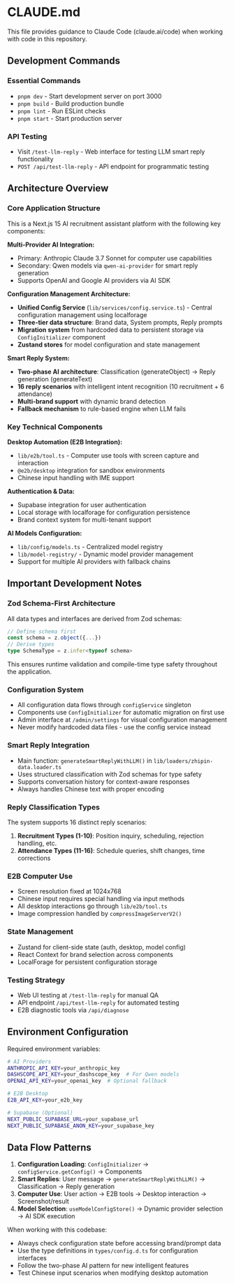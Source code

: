 # CLAUDE.md

This file provides guidance to Claude Code (claude.ai/code) when working with code in this repository.

## Development Commands

### Essential Commands
- `pnpm dev` - Start development server on port 3000
- `pnpm build` - Build production bundle
- `pnpm lint` - Run ESLint checks
- `pnpm start` - Start production server

### API Testing
- Visit `/test-llm-reply` - Web interface for testing LLM smart reply functionality
- `POST /api/test-llm-reply` - API endpoint for programmatic testing

## Architecture Overview

### Core Application Structure
This is a Next.js 15 AI recruitment assistant platform with the following key components:

**Multi-Provider AI Integration:**
- Primary: Anthropic Claude 3.7 Sonnet for computer use capabilities
- Secondary: Qwen models via `qwen-ai-provider` for smart reply generation
- Supports OpenAI and Google AI providers via AI SDK

**Configuration Management Architecture:**
- **Unified Config Service** (`lib/services/config.service.ts`) - Central configuration management using localforage
- **Three-tier data structure**: Brand data, System prompts, Reply prompts
- **Migration system** from hardcoded data to persistent storage via `ConfigInitializer` component
- **Zustand stores** for model configuration and state management

**Smart Reply System:**
- **Two-phase AI architecture**: Classification (generateObject) → Reply generation (generateText)
- **16 reply scenarios** with intelligent intent recognition (10 recruitment + 6 attendance)
- **Multi-brand support** with dynamic brand detection
- **Fallback mechanism** to rule-based engine when LLM fails

### Key Technical Components

**Desktop Automation (E2B Integration):**
- `lib/e2b/tool.ts` - Computer use tools with screen capture and interaction
- `@e2b/desktop` integration for sandbox environments
- Chinese input handling with IME support

**Authentication & Data:**
- Supabase integration for user authentication
- Local storage with localforage for configuration persistence
- Brand context system for multi-tenant support

**AI Models Configuration:**
- `lib/config/models.ts` - Centralized model registry
- `lib/model-registry/` - Dynamic model provider management
- Support for multiple AI providers with fallback chains

## Important Development Notes

### Zod Schema-First Architecture
All data types and interfaces are derived from Zod schemas:
```typescript
// Define schema first
const schema = z.object({...})
// Derive types
type SchemaType = z.infer<typeof schema>
```
This ensures runtime validation and compile-time type safety throughout the application.

### Configuration System
- All configuration data flows through `configService` singleton
- Components use `ConfigInitializer` for automatic migration on first use
- Admin interface at `/admin/settings` for visual configuration management
- Never modify hardcoded data files - use the config service instead

### Smart Reply Integration
- Main function: `generateSmartReplyWithLLM()` in `lib/loaders/zhipin-data.loader.ts`
- Uses structured classification with Zod schemas for type safety
- Supports conversation history for context-aware responses
- Always handles Chinese text with proper encoding

### Reply Classification Types
The system supports 16 distinct reply scenarios:
1. **Recruitment Types (1-10)**: Position inquiry, scheduling, rejection handling, etc.
2. **Attendance Types (11-16)**: Schedule queries, shift changes, time corrections

### E2B Computer Use
- Screen resolution fixed at 1024x768
- Chinese input requires special handling via input methods
- All desktop interactions go through `lib/e2b/tool.ts`
- Image compression handled by `compressImageServerV2()`

### State Management
- Zustand for client-side state (auth, desktop, model config)
- React Context for brand selection across components
- LocalForage for persistent configuration storage

### Testing Strategy
- Web UI testing at `/test-llm-reply` for manual QA
- API endpoint `/api/test-llm-reply` for automated testing
- E2B diagnostic tools via `/api/diagnose`

## Environment Configuration

Required environment variables:
```bash
# AI Providers
ANTHROPIC_API_KEY=your_anthropic_key
DASHSCOPE_API_KEY=your_dashscope_key  # For Qwen models
OPENAI_API_KEY=your_openai_key  # Optional fallback

# E2B Desktop
E2B_API_KEY=your_e2b_key

# Supabase (Optional)
NEXT_PUBLIC_SUPABASE_URL=your_supabase_url
NEXT_PUBLIC_SUPABASE_ANON_KEY=your_supabase_key
```

## Data Flow Patterns

1. **Configuration Loading**: `ConfigInitializer` → `configService.getConfig()` → Components
2. **Smart Replies**: User message → `generateSmartReplyWithLLM()` → Classification → Reply generation
3. **Computer Use**: User action → E2B tools → Desktop interaction → Screenshot/result
4. **Model Selection**: `useModelConfigStore()` → Dynamic provider selection → AI SDK execution

When working with this codebase:
- Always check configuration state before accessing brand/prompt data
- Use the type definitions in `types/config.d.ts` for configuration interfaces
- Follow the two-phase AI pattern for new intelligent features
- Test Chinese input scenarios when modifying desktop automation